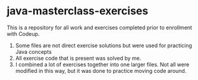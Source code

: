 # java-masterclass-exercises
This is a repository for all work and exercises completed prior to enrollment with Codeup.

1.  Some files are not direct exercise solutions but were used for practicing Java concepts
2.  All exercise code that is present was solved by me.
3.  I combined a lot of exercises together into one larger files.  Not all were modified in this way, but it was done to practice moving code around.
